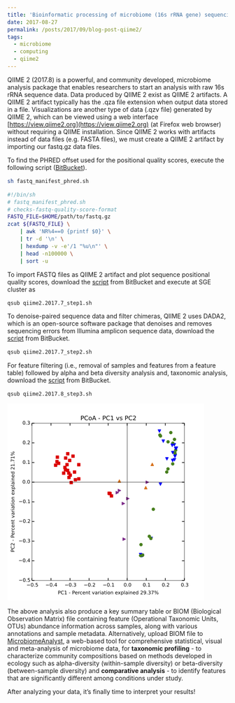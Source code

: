 ```yaml
---
title: 'Bioinformatic processing of microbiome (16s rRNA gene) sequencing data - QIIME 2 (2017.8)'
date: 2017-08-27
permalink: /posts/2017/09/blog-post-qiime2/
tags:
  - microbiome
  - computing
  - qiime2
---
```

QIIME 2 (2017.8) is a powerful, and community developed, microbiome analysis package that enables researchers to start an analysis with raw 16s rRNA sequence data. Data produced by QIIME 2 exist as QIIME 2 artifacts. A QIIME 2 artifact typically has the .qza file extension when output data stored in a file. Visualizations are another type of data (.qzv file) generated by QIIME 2, which can be viewed using a web interface [https://view.qiime2.org](https://view.qiime2.org) (at Firefox web browser) without requiring a QIIME installation. Since QIIME 2 works with artifacts instead of data files (e.g. FASTA files), we must create a QIIME 2 artifact by importing our fastq.gz data files. 

To find the PHRED offset used for the positional quality scores, execute  the following script ([BitBucket](https://bitbucket.org/adinasarapu/clustercomputing/src/6e3396384fc31cdb4703534a4ca42d7f6a979954/fastq_manifest_phred.sh)).
```bash 
sh fastq_manifest_phred.sh
```
```bash
#!/bin/sh
# fastq_manifest_phred.sh
# checks-fastq-quality-score-format
FASTQ_FILE=$HOME/path/to/fastq.gz
zcat ${FASTQ_FILE} \
	| awk 'NR%4==0 {printf $0}' \
	| tr -d '\n' \
	| hexdump -v -e'/1 "%u\n"' \
	| head -n100000 \
	| sort -u
```
To import FASTQ files as QIIME 2 artifact and plot sequence positional quality scores, download the [script](https://bitbucket.org/adinasarapu/clustercomputing/src/6e3396384fc31cdb4703534a4ca42d7f6a979954/qiime2.2017.7_step1.sh) from BitBucket and execute at SGE cluster as
```bash
qsub qiime2.2017.7_step1.sh
```
To denoise-paired sequence data and filter chimeras, QIIME 2 uses DADA2, which is an open-source software package that denoises and removes sequencing errors from Illumina amplicon sequence data, download the [script](https://bitbucket.org/adinasarapu/clustercomputing/src/6e3396384fc31cdb4703534a4ca42d7f6a979954/qiime2.2017.7_step2.sh) from BitBucket.
```bash
qsub qiime2.2017.7_step2.sh
```
For feature filtering (i.e., removal of samples and features from a feature table) followed by alpha and beta diversity analysis and, taxonomic analysis, download the [script](https://bitbucket.org/adinasarapu/clustercomputing/src/b75f3b7d4eb37cbb0e9a3799094ebcca3dbf54ee/qiime2.2017.8_step3.sh) from BitBucket.
```bash
qsub qiime2.2017.8_step3.sh
```
![PC1vsPC2plot](/images/PC1vsPC2plot_100px.png)

The above analysis also produce a key summary table or BIOM (Biological Observation Matrix) file containing feature (Operational Taxonomic Units, OTUs) abundance information across samples, along with various annotations and sample metadata. Alternatively, upload BIOM file to [MicrobiomeAnalyst](http://www.microbiomeanalyst.ca), a web-based tool for comprehensive statistical, visual and meta-analysis of microbiome data, for <b>taxonomic profiling</b> - to characterize community compositions based on methods developed in ecology such as alpha-diversity (within-sample diversity) or beta-diversity (between-sample diversity) and <b>comparative analysis</b> - to identify features that are significantly different among conditions under study.  

After analyzing your data, it’s finally time to interpret your results! 

